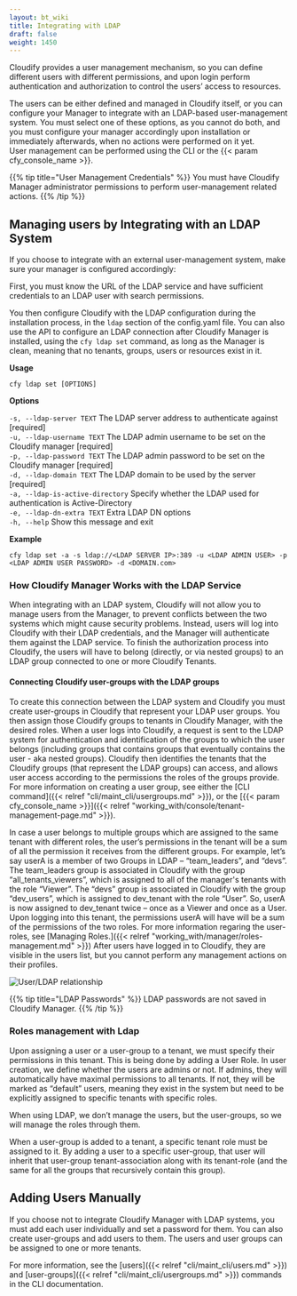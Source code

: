 ```yaml
---
layout: bt_wiki
title: Integrating with LDAP
draft: false
weight: 1450
---
```

Cloudify provides a user management mechanism, so you can define different users with different permissions, and upon login perform authentication and authorization to control the users’ access to resources. 

The users can be either defined and managed in Cloudify itself, or you can configure your Manager to integrate with an LDAP-based user-management system. 
You must select one of these options, as you cannot do both, and you must configure your manager accordingly upon installation or immediately afterwards, when no actions were performed on it yet.  
User management can be performed using the CLI or the {{< param cfy_console_name >}}.

{{% tip title="User Management Credentials" %}}
You must have Cloudify Manager administrator permissions to perform user-management related actions.
{{% /tip %}}

## Managing users by Integrating with an LDAP System
If you choose to integrate with an external user-management system, make sure your manager is configured accordingly:

First, you must know the URL of the LDAP service and have sufficient credentials to an LDAP user with search permissions. 

You then configure Cloudify with the LDAP configuration during the installation process, in the `ldap` section of the config.yaml file. You can also use the API to configure an LDAP connection after Cloudify Manager is installed, using the `cfy ldap set` command, as long as the Manager is clean, meaning that no tenants, groups, users or resources exist in it.

**Usage**

```cfy ldap set [OPTIONS]```

**Options**

```-s, --ldap-server TEXT```          The LDAP server address to authenticate against  [required]<br>
```-u, --ldap-username TEXT```        The LDAP admin username to be set on the Cloudify manager  [required]<br>
```-p, --ldap-password TEXT```        The LDAP admin password to be set on the Cloudify manager  [required]<br>
```-d, --ldap-domain TEXT```          The LDAP domain to be used by the server [required]<br>
```-a, --ldap-is-active-directory```  Specify whether the LDAP used for authentication is Active-Directory<br>
```-e, --ldap-dn-extra TEXT```        Extra LDAP DN options<br>
```-h, --help```                      Show this message and exit<br>


**Example**

```cfy ldap set -a -s ldap://<LDAP SERVER IP>:389 -u <LDAP ADMIN USER> -p <LDAP ADMIN USER PASSWORD> -d <DOMAIN.com>```


### How Cloudify Manager Works with the LDAP Service

When integrating with an LDAP system, Cloudify will not allow you to manage users from the Manager, to prevent conflicts between the two systems which might cause security problems. Instead, users will log into Cloudify with their LDAP credentials, and the Manager will authenticate them against the LDAP service. To finish the authorization process into Cloudify, the users will have to belong (directly, or via nested groups) to an LDAP group connected to one or more Cloudify Tenants. 

#### Connecting Cloudify user-groups with the LDAP groups
To create this connection between the LDAP system and Cloudify you must create user-groups in Cloudify that represent your LDAP user groups. 
You then assign those Cloudify groups to tenants in Cloudify Manager, with the desired roles. When a user logs into Cloudify, a request is sent to the LDAP system for authentication and identification of the groups to which the user belongs (including groups that contains groups that eventually contains the user - aka nested groups). 
Cloudify then identifies the tenants that the Cloudify groups (that represent the LDAP groups) can access, and allows user access according to the permissions the roles of the groups provide.
For more information on creating a user group, see either the [CLI command]({{< relref "cli/maint_cli/usergroups.md" >}}), or the [{{< param cfy_console_name >}}]({{< relref "working_with/console/tenant-management-page.md" >}}).

In case a user belongs to multiple groups which are assigned to the same tenant with different roles, the user’s permissions in the tenant will be a sum of all the permission it receives from the different groups. 
For example, let’s say userA is a member of two Groups in LDAP – “team_leaders”, and “devs”. The team_leaders group is associated in Cloudify with the group “all_tenants_viewers”, which is assigned to all of the manager's tenants with the role “Viewer”. The “devs” group is associated in Cloudify with the group “dev_users”, which is assigned to dev_tenant with the role “User”. 
So, userA is now assigned to dev_tenant twice – once as a Viewer and once as a User. Upon logging into this tenant, the permissions userA will have will be a sum of the permissions of the two roles. For more information regaring the user-roles, see [Managing Roles.]({{< relref "working_with/manager/roles-management.md" >}})
After users have logged in to Cloudify, they are visible in the users list, but you cannot perform any management actions on their profiles. 

![User/LDAP relationship]( /images/manager/multi-tenancy-ldap-relationship.png )

{{% tip title="LDAP Passwords" %}}
LDAP passwords are not saved in Cloudify Manager.
{{% /tip %}}

### Roles management with Ldap

Upon assigning a user or a user-group to a tenant, we must specify their permissions in this tenant. This is being done by adding a User Role. 
In user creation, we define whether the users are admins or not. If admins, they will automatically have maximal permissions to all tenants. If not, they will be marked as “default” users, meaning they exist in the system but need to be explicitly assigned to specific tenants with specific roles. 

When using LDAP, we don’t manage the users, but the user-groups, so we will manage the roles through them. 

When a user-group is added to a tenant, a specific tenant role must be assigned to it. By adding a user to a specific user-group, that user will inherit that user-group tenant-association along with its tenant-role (and the same for all the groups that recursively contain this group).


## Adding Users Manually
If you choose not to integrate Cloudify Manager with LDAP systems, you must add each user individually and set a password for them. You can also create user-groups and add users to them. The users and user groups can be assigned to one or more tenants.

For more information, see the [users]({{< relref "cli/maint_cli/users.md" >}}) and [user-groups]({{< relref "cli/maint_cli/usergroups.md" >}}) commands in the CLI documentation.
